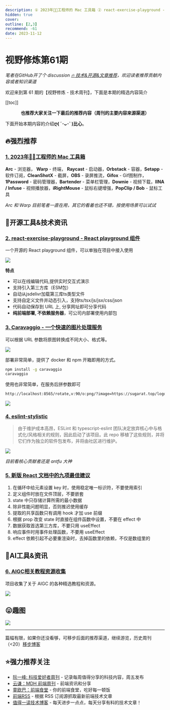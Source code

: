 ```yaml
---
description: ① 2023年🧑‍💻工程师的 Mac 工具箱 ② react-exercise-playground - React playground 组件 ③ Caravaggio - 一个快速的图片处理服务 ④ eslint-stylistic ⑤ 新版 React 文档中的九项最佳建议 ⑥ AIGC相关教程资源收集
hidden: true
cover: 
outline: [2,3]
recommend: -61
date: 2023-11-12
---
```


# 视野修炼第61期
*笔者在GitHub开了个 discussion [🔥 技术&开源&文章推荐](https://github.com/ATQQ/sugar-blog/discussions/123)，欢迎读者推荐贡献内容或者知识渠道*

欢迎来到第 61 期的【视野修炼 - 技术周刊】，下面是本期的精选内容简介

[[toc]]

<center>

**​也推荐大家关注一下最后的推荐内容（周刊的主要内容来源渠道）**
</center>

下面开始本期内容的介绍**ღ( ´･ᴗ･` )比心**。
## 🔥强烈推荐
### [1. 2023年🧑‍💻工程师的 Mac 工具箱](https://juejin.cn/post/7292428123849293887)

**Arc** - 浏览器， **Warp** - 终端， **Raycast** - 启动器，**Orbstack** - 容器，**Setapp** - 软件订阅，**CleanShotX** - 截屏，**OBS** - 录屏推流，**Gifox** - Gif图制作， **1Password** - 密码管理器，**Bartender** - 菜单栏管理，**Downie** - 视频下载，**IINA / Infuse** - 视频播放器，**iRightMouse** - 鼠标右键增强，**PopClip / Bob** - 鼠标工具

*Arc 和 Warp 目前笔者一直在用，其它的看着也还不错，按使用场景可以试试*

## 🔧开源工具&技术资讯
### [2. react-exercise-playground - React playground 组件](https://github.com/fewismuch/react-playground)

一个开源的 React playground 组件，可以单独在项目中接入使用

![](https://img.cdn.sugarat.top/mdImg/MTY5OTc4MjMzNzY4OA==699782337688)

**特点**
* 可以在线编辑代码,提供实时交互式演示
* 支持引入第三方库（ESM包）
* 自动从jsdelivr加载第三库ts类型文件
* 支持自定义文件并动态引入，支持ts/tsx/js/jsx/css/json
* 代码自动保存到 URL 上, 分享网址即可分享代码
* **纯前端部署, 不依赖服务器**，可公司内部署使用内部包

### [3. Caravaggio - 一个快速的图片处理服务](https://caravaggio.ramielcreations.com/)

可以根据 URL 参数将原图转换成不同大小、格式等。

![](https://img.cdn.sugarat.top/mdImg/MTY5OTc4Mzc0ODMzMw==699783748333)

部署非常简单，提供了 docker 和 npm 开箱即用的方式。

```sh
npm install -g caravaggio
caravaggio
```

使用也非常简单，在服务后拼参数即可
```sh
http://localhost:8565/rotate,v:90/o:png/?image=https://sugarat.top/logo.png
```

![](https://img.cdn.sugarat.top/mdImg/MTY5OTc5MzIxMjY1MA==699793212650)

### [4. eslint-stylistic](https://eslint.style/)

>由于维护成本高昂，ESLint 和 typescript-eslint 团队决定放弃核心中与格式化/风格相关的规则，因此启动了该项目。此 repo 移植了这些规则，并将它们作为独立的软件包发布，并将由社区进行维护。

![](https://img.cdn.sugarat.top/mdImg/MTY5OTc5MzgzNDk4NA==699793834984)

*目前看核心贡献者还是 antfu 大神*

### [5. 新版 React 文档中的九项最佳建议](https://blog.testdouble.com/posts/2023-10-16-react-docs-recommendations/)

1. 在循环中给元素设置 key 时，使用稳定唯一标识符，不要使用索引
2. 定义组件时放在文件顶层，不要嵌套
3. state 中只存储计算所需的最小数据
4. 除非性能问题明显，否则推迟使用缓存
5. 提取的共享函数只有调用 hook 才加 use 前缀
6. 根据 prop 改变 state 时直接在组件函数中设置，不要在 effect 中
7. 数据获取首选第三方库，不要只用 useEffect
8. 响应事件时用事件处理函数，不要用 useEffect
9. effect 依赖引起不必要重渲染时，去掉函数里的依赖，不仅是数组里的

## 🤖AI工具&资讯
### [6. AIGC相关教程资源收集](https://github.com/luban-agi/Awesome-AIGC-Tutorials/blob/main/README_zh.md#-stable-diffusion%E5%8E%9F%E7%90%86%E4%B8%8E%E5%BA%94%E7%94%A8)
项目收集了关于 AIGC 的各种精选教程和资源。

![](https://img.cdn.sugarat.top/mdImg/MTY5OTc5NTU4MjU4Nw==699795582587)

## 😛趣图

![](https://img.cdn.sugarat.top/mdImg/MTY5OTc5NTM1NDA4OA==699795354088)

---

篇幅有限，如果你还没看够，可移步后面的推荐渠道，继续游览，历史周刊（<20）[移步博客](https://sugarat.top/weekly/index.html)

## ⭐️强力推荐关注
* [阮一峰: 科技爱好者周刊](https://www.ruanyifeng.com/blog/archives.html) - 记录每周值得分享的科技内容，周五发布
* [云谦：MDH 前端周刊](https://www.yuque.com/chencheng/mdh-weekly) - 前端资讯和分享
* [童欧巴：前端食堂](https://github.com/Geekhyt/weekly) - 你的前端食堂，吃好每一顿饭
* [前端RSS](https://fed.chanceyu.com/) - 根据 RSS 订阅源抓取最新前端技术文章
* [值得一读技术博客](https://daily-blog.chlinlearn.top/) - 每天进步一点点，每天分享有料的技术文章！
